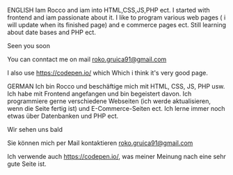 ENGLISH
Iam Rocco and iam into HTML,CSS,JS,PHP ect.
I started with frontend and iam passionate about it.
I like to program various web pages ( i will update when its finished page) and e commerce pages ect.
Still learning about date bases and PHP ect.

Seen you soon 

You can conntact me on mail
roko.gruica91@gmail.com

I also use https://codepen.io/ which Which i think it's very good page.

GERMAN
Ich bin Rocco und beschäftige mich mit HTML, CSS, JS, PHP usw.
Ich habe mit Frontend angefangen und bin begeistert davon.
Ich programmiere gerne verschiedene Webseiten (ich werde aktualisieren, wenn die Seite fertig ist) und E-Commerce-Seiten ect.
Ich lerne immer noch etwas über Datenbanken und PHP ect.

Wir sehen uns bald

Sie können mich per Mail kontaktieren
roko.gruica91@gmail.com

Ich verwende auch https://codepen.io/, was meiner Meinung nach eine sehr gute Seite ist.
